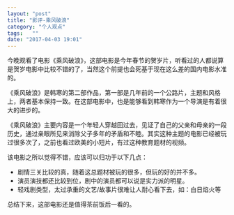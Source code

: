 ```yaml
---
layout: "post"
title: "影评-乘风破浪"
category: "个人观点"
tags:   ""
date: "2017-04-03 19:01"
---
```



今晚观看了电影《乘风破浪》，这部电影是今年春节的贺岁片，听看过的人都说算是贺岁电影中比较不错的了，当然这个前提也会死基于现在这么差的国内电影水准的。

《乘风破浪》是韩寒的第二部作品，第一部是几年前的一个公路片，主题和风格上，两者基本保持一致。在这部电影中，也是能够看到韩寒作为一个导演是有着很大的进步的。

<!-- more -->

《乘风破浪》主要内容是一个年轻人穿越回过去，见证了自己的父亲和母亲的一段历史，通过亲眼所见来消除父子多年的矛盾和不睦。其实这种主题的电影已经被玩过很多次了，之前也看过欧美的小短片，有过这种教育题材的视频。

该电影之所以觉得不错，应该可以归功于以下几点：
- 剧情三关比较的真，随着这总题材被玩的很多，但玩的好的并不多。
- 演员演技都还比较到位，剧中的演员都可以说是实力派的明星。
- 轻戏剧类型，太过承重的文艺/故事片很难让人耐心看下去，如：白日焰火等

总结下来，这部电影还是值得茶前饭后一看的。
